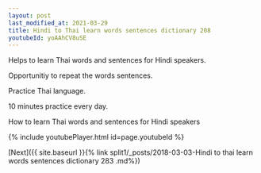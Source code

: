 ```yaml
---
layout: post
last_modified_at: 2021-03-29
title: Hindi to Thai learn words sentences dictionary 208 
youtubeId: yoAAhCV8uSE
---
```

 
 
Helps to learn Thai words and sentences for Hindi speakers.

Opportunitiy to repeat the words sentences. 

Practice Thai language. 
 
10 minutes practice every day. 
 
How to learn Thai words and sentences for Hindi speakers 
 
{% include youtubePlayer.html id=page.youtubeId %}
 
 
[Next]({{ site.baseurl }}{% link  split1/_posts/2018-03-03-Hindi to thai learn words sentences dictionary 283 .md%})
 
